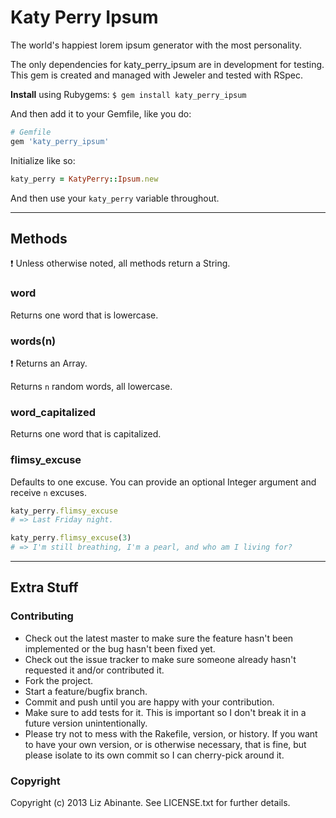 # Katy Perry Ipsum

The world's happiest lorem ipsum generator with the most personality.

The only dependencies for katy_perry_ipsum are in development for testing. This gem is created and managed with Jeweler and tested with RSpec.

**Install** using Rubygems: ```$ gem install katy_perry_ipsum```

And then add it to your Gemfile, like you do:

```ruby
# Gemfile
gem 'katy_perry_ipsum'
```

Initialize like so:
```ruby
katy_perry = KatyPerry::Ipsum.new
```

And then use your ```katy_perry``` variable throughout.

---

## Methods

:exclamation: Unless otherwise noted, all methods return a String.

### word

Returns one word that is lowercase.

### words(n)

:exclamation: Returns an Array.

Returns ```n``` random words, all lowercase.

### word_capitalized

Returns one word that is capitalized.

### flimsy_excuse

Defaults to one excuse. You can provide an optional Integer argument and receive ```n``` excuses.

```ruby
katy_perry.flimsy_excuse
# => Last Friday night.

katy_perry.flimsy_excuse(3)
# => I'm still breathing, I'm a pearl, and who am I living for?
```

---

## Extra Stuff

### Contributing

* Check out the latest master to make sure the feature hasn't been implemented or the bug hasn't been fixed yet.
* Check out the issue tracker to make sure someone already hasn't requested it and/or contributed it.
* Fork the project.
* Start a feature/bugfix branch.
* Commit and push until you are happy with your contribution.
* Make sure to add tests for it. This is important so I don't break it in a future version unintentionally.
* Please try not to mess with the Rakefile, version, or history. If you want to have your own version, or is otherwise necessary, that is fine, but please isolate to its own commit so I can cherry-pick around it.

### Copyright

Copyright (c) 2013 Liz Abinante. See LICENSE.txt for
further details.
